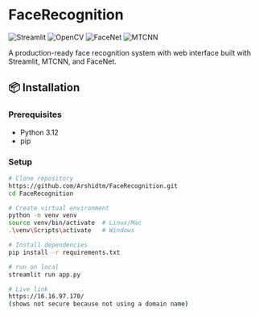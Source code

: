 # FaceRecognition

![Streamlit](https://img.shields.io/badge/Streamlit-FF4B4B?style=for-the-badge&logo=Streamlit&logoColor=white)
![OpenCV](https://img.shields.io/badge/OpenCV-27338e?style=for-the-badge&logo=OpenCV&logoColor=white)
![FaceNet](https://img.shields.io/badge/FaceNet-5C3EE8?style=for-the-badge&logo=python&logoColor=white)
![MTCNN](https://img.shields.io/badge/MTCNN-FF6D01?style=for-the-badge&logo=opencv&logoColor=white)

A production-ready face recognition system with web interface built with Streamlit, MTCNN, and FaceNet.

## 📦 Installation

### Prerequisites
- Python 3.12
- pip

### Setup
```bash
# Clone repository
https://github.com/Arshidtm/FaceRecognition.git
cd FaceRecognition

# Create virtual environment
python -m venv venv
source venv/bin/activate  # Linux/Mac
.\venv\Scripts\activate   # Windows

# Install dependencies
pip install -r requirements.txt

# run on local
streamlit run app.py

# Live link
https://16.16.97.170/
(shows not secure because not using a domain name)

